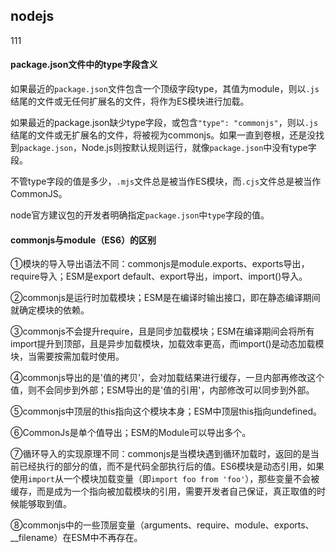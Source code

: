 ## nodejs

111











#### package.json文件中的type字段含义

如果最近的`package.json`文件包含一个顶级字段type，其值为module，则以`.js`结尾的文件或无任何扩展名的文件，将作为ES模块进行加载。

如果最近的package.json缺少type字段，或包含`"type": "commonjs"`，则以`.js`结尾的文件或无扩展名的文件，将被视为commonjs。如果一直到卷根，还是没找到`package.json`，Node.js则按默认规则运行，就像`package.json`中没有type字段。

不管type字段的值是多少，`.mjs`文件总是被当作ES模块，而`.cjs`文件总是被当作CommonJS。

node官方建议包的开发者明确指定`package.json`中`type`字段的值。

#### commonjs与module（ES6）的区别

①模块的导入导出语法不同：commonjs是module.exports、exports导出，require导入；ESM是export default、export导出，import、import()导入。

②commonjs是运行时加载模块；ESM是在编译时输出接口，即在静态编译期间就确定模块的依赖。

③commonjs不会提升require，且是同步加载模块；ESM在编译期间会将所有import提升到顶部，且是异步加载模块，加载效率更高，而import()是动态加载模块，当需要按需加载时使用。

④commonjs导出的是'值的拷贝'，会对加载结果进行缓存，一旦内部再修改这个值，则不会同步到外部；ESM导出的是'值的引用'，内部修改可以同步到外部。

⑤commonjs中顶层的this指向这个模块本身；ESM中顶层this指向undefined。

⑥CommonJs是单个值导出；ESM的Module可以导出多个。

⑦循环导入的实现原理不同：commonjs是当模块遇到循环加载时，返回的是当前已经执行的部分的值，而不是代码全部执行后的值。ES6模块是动态引用，如果使用`import`从一个模块加载变量（即`import foo from 'foo'`），那些变量不会被缓存，而是成为一个指向被加载模块的引用，需要开发者自己保证，真正取值的时候能够取到值。

⑧commonjs中的一些顶层变量（arguments、require、module、exports、__filename）在ESM中不再存在。













